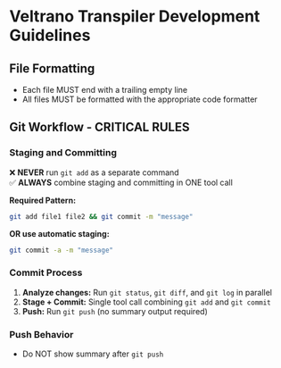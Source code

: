 # Veltrano Transpiler Development Guidelines

## File Formatting
- Each file MUST end with a trailing empty line
- All files MUST be formatted with the appropriate code formatter

## Git Workflow - CRITICAL RULES

### Staging and Committing
❌ **NEVER** run `git add` as a separate command  
✅ **ALWAYS** combine staging and committing in ONE tool call

**Required Pattern:**
```bash
git add file1 file2 && git commit -m "message"
```

**OR use automatic staging:**
```bash
git commit -a -m "message"
```

### Commit Process
1. **Analyze changes:** Run `git status`, `git diff`, and `git log` in parallel
2. **Stage + Commit:** Single tool call combining `git add` and `git commit`
3. **Push:** Run `git push` (no summary output required)

### Push Behavior
- Do NOT show summary after `git push`
